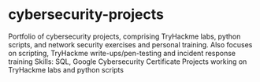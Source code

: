 # cybersecurity-projects
Portfolio of cybersecurity projects, comprising TryHackme labs, python scripts, and network security exercises and personal training.  Also focuses on scripting, TryHackme write-ups/pen-testing and incident response training 
Skills: SQL, Google Cybersecurity Certificate
Projects working on TryHackme labs and python scripts
